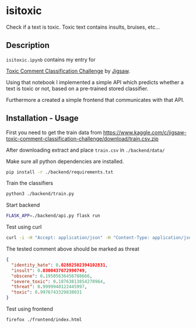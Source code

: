 # isitoxic
Check if a text is toxic. Toxic text contains insults, bruises, etc...

## Description
`isitoxic.ipynb` contains my entry for

<a href="https://www.kaggle.com/c/jigsaw-toxic-comment-classification-challenge">Toxic Comment Classification Challenge</a> by <a href="https://www.kaggle.com/jigsaw-team">Jigsaw</a>.


Using that notebook I implemented a simple API which predicts whether a text is toxic or not, based on a pre-trained stored classifier.

Furthermore a created a simple frontend that communicates with that API.


## Installation - Usage
First you need to get the train data from https://www.kaggle.com/c/jigsaw-toxic-comment-classification-challenge/download/train.csv.zip

After downloading extract and place `train.csv` in `./backend/data/`

Make sure all python dependencies are installed.
```bash
pip install -r ./backend/requirements.txt
```

Train the classifiers
```bash
python3 ./backend/train.py
```

Start backend
```bash
FLASK_APP=./backend/api.py flask run
```

Test using curl
```bash
curl -i -H "Accept: application/json" -H "Content-Type: application/json" -X GET http://localhost:5000/predict/i%20am%20going%20to%20kill%20you
```
The tested comment above should be marked as threat
```json
{
  "identity_hate": 0.02882502394102831,
  "insult": 0.0300437672990749,
  "obscene": 0.19505636456788666,
  "severe_toxic": 0.18763813854270964,
  "threat": 0.9999940122445997,
  "toxic": 0.9976743329838031
}
```

Test using frontend
```bash
firefox ./frontend/index.html
```

